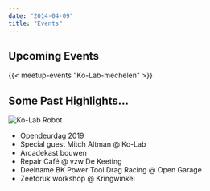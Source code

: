 ```yaml
---
date: "2014-04-09"
title: "Events"
---
```



## Upcoming Events

{{< meetup-events "Ko-Lab-mechelen" >}}

## Some Past Highlights...

![Ko-Lab Robot](/images/Robot-2-transparant-768x1024.png#floatright)

* Opendeurdag 2019
* Special guest Mitch Altman @ Ko-Lab
* Arcadekast bouwen
* Repair Café  @ vzw De Keeting
* Deelname BK Power Tool Drag Racing @ Open Garage
* Zeefdruk workshop @ Kringwinkel

